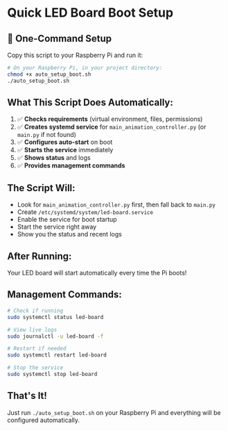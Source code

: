 # Quick LED Board Boot Setup

## 🚀 One-Command Setup

Copy this script to your Raspberry Pi and run it:

```bash
# On your Raspberry Pi, in your project directory:
chmod +x auto_setup_boot.sh
./auto_setup_boot.sh
```

## What This Script Does Automatically:

1. ✅ **Checks requirements** (virtual environment, files, permissions)
2. ✅ **Creates systemd service** for `main_animation_controller.py` (or `main.py` if not found)
3. ✅ **Configures auto-start** on boot
4. ✅ **Starts the service** immediately
5. ✅ **Shows status** and logs
6. ✅ **Provides management commands**

## The Script Will:

- Look for `main_animation_controller.py` first, then fall back to `main.py`
- Create `/etc/systemd/system/led-board.service`
- Enable the service for boot startup
- Start the service right away
- Show you the status and recent logs

## After Running:

Your LED board will start automatically every time the Pi boots!

## Management Commands:

```bash
# Check if running
sudo systemctl status led-board

# View live logs
sudo journalctl -u led-board -f

# Restart if needed
sudo systemctl restart led-board

# Stop the service
sudo systemctl stop led-board
```

## That's It! 

Just run `./auto_setup_boot.sh` on your Raspberry Pi and everything will be configured automatically.
